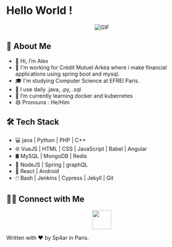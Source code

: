 # Hello World !
<div align="center">
  <img align="center" alt="GIF" src="https://media.giphy.com/media/L1R1tvI9svkIWwpVYr/giphy.gif"/>
</div>

## 🤵 About Me
- 👋 Hi, I’m Alex
- 🏦 I'm working for Crédit Mutuel Arkéa where i make financial applications using spring boot and mysql.
- 🎓 I'm studying Computer Science at EFREI Paris.
- 🤔 I use daily .java, .py, .sql
- 🌱 I’m currently learning docker and kubernetes
- 😄 Pronouns : He/Him
<!--- ⚡ Fun fact : -->

## 🛠 Tech Stack
- 💻 java | Python | PHP | C++
- 🌐 VueJS | HTML | CSS | JavaScript | Babel | Angular
- 🛢 MySQL | MongoDB | Redis
- 🔧 NodeJS | Spring | graphQL
- 📱 React | Android
- 🖱️ Bash | Jenkins | Cypress | Jekyll | Git

## 🤝🏻 Connect with Me
<div align="center">
  <a href=" www.linkedin.com/in/alex-jeton-b69469173" target="_blank" rel="noopener noreferrer"><img src="https://img.icons8.com/plasticine/100/000000/linkedin.png" width="50" /></a>
</div>

Written with ❤️ by Sp4ar in Paris.
